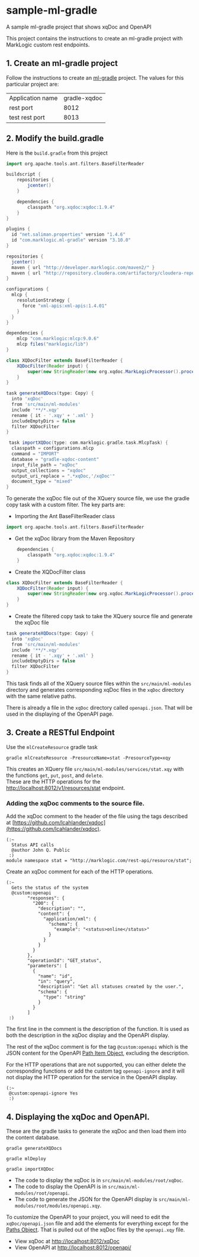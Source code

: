 # sample-ml-gradle

A sample ml-gradle project that shows xqDoc and OpenAPI

This project contains the instructions to create an ml-gradle project with MarkLogic custom rest endpoints.

## 1. Create an ml-gradle project

Follow the instructions to create an [ml-gradle](https://github.com/marklogic-community/ml-gradle) project.  The values
for this particular project are:


|  |  |
|--|--|
| Application name  | gradle-xqdoc  |
| rest port | 8012 |
| test rest port | 8013 |

## 2. Modify the build.gradle

Here is the `build.gradle` from this project

```gradle
import org.apache.tools.ant.filters.BaseFilterReader

buildscript {
    repositories {
        jcenter()
    }

    dependencies {
        classpath "org.xqdoc:xqdoc:1.9.4"
    }
}

plugins {
  id "net.saliman.properties" version "1.4.6"
  id "com.marklogic.ml-gradle" version "3.10.0"
}

repositories {
  jcenter()
  maven { url "http://developer.marklogic.com/maven2/" }
  maven { url "http://repository.cloudera.com/artifactory/cloudera-repos/" }
}

configurations {
  mlcp {
    resolutionStrategy {
      force "xml-apis:xml-apis:1.4.01"
    }
  }
}

dependencies {
    mlcp "com.marklogic:mlcp:9.0.6"
    mlcp files("marklogic/lib")
}

class XQDocFilter extends BaseFilterReader {
    XQDocFilter(Reader input) {
        super(new StringReader(new org.xqdoc.MarkLogicProcessor().process(input.text)))
    }
}

task generateXQDocs(type: Copy) {
  into 'xqDoc'
  from 'src/main/ml-modules'
  include '**/*.xqy'
  rename { it - '.xqy' + '.xml' } 
  includeEmptyDirs = false
  filter XQDocFilter
}

 task importXQDoc(type: com.marklogic.gradle.task.MlcpTask) {
  classpath = configurations.mlcp
  command = "IMPORT"
  database = "gradle-xqdoc-content"
  input_file_path = "xqDoc"
  output_collections = "xqdoc"
  output_uri_replace = ".*xqDoc,'/xqDoc'"
  document_type = "mixed"
}
```

To generate the xqDoc file out of the XQuery source file, we use the gradle copy task with a custom filter.  The key parts are:

- Importing the Ant BaseFilterReader class

```gradle
import org.apache.tools.ant.filters.BaseFilterReader
```

- Get the xqDoc library from the Maven Repository

```gradle
    dependencies {
        classpath "org.xqdoc:xqdoc:1.9.4"
    }
```

- Create the XQDocFilter class

```gradle
class XQDocFilter extends BaseFilterReader {
    XQDocFilter(Reader input) {
        super(new StringReader(new org.xqdoc.MarkLogicProcessor().process(input.text)))
    }
}
```

- Create the filtered copy task to take the XQuery source file and generate the xqDoc file

```gradle
task generateXQDocs(type: Copy) {
  into 'xqDoc'
  from 'src/main/ml-modules'
  include '**/*.xqy'
  rename { it - '.xqy' + '.xml' } 
  includeEmptyDirs = false
  filter XQDocFilter
}
```

This task finds all of the XQuery source files within the `src/main/ml-modules` 
directory and generates corresponding xqDoc files in the `xqDoc` directory with the same relative paths.

There is already a file in the `xqDoc` directory called `openapi.json`.  That will be used in the displaying of the OpenAPI page.

## 3. Create a RESTful Endpoint

Use the `mlCreateResource` gradle task

```
gradle mlCreateResource -PresourceName=stat -PresourceType=xqy
```

This creates an XQuery file `src/main/ml-modules/services/stat.xqy` with the functions `get`, `put`, `post`, and `delete`.  
These are the HTTP operations for the 
[http://localhost:8012/v1/resources/stat](http://localhost:8012/v1/resources/stat) endpoint.

### Adding the xqDoc comments to the source file.

Add the xqDoc comment to the header of the file using the tags described at 
[https://github.com/lcahlander/xqdoc](https://github.com/lcahlander/xqdoc).

```xquery
(:~
  Status API calls
  @author John Q. Public
 :)
module namespace stat = "http://marklogic.com/rest-api/resource/stat";
```
Create an xqDoc comment for each of the HTTP operations.

```xquery
(:~
  Gets the status of the system
  @custom:openapi
        "responses": {
          "200": {
            "description": "",
            "content": {
              "application/xml": {
                "schema": {
                  "example": "<status>online</status>"
                }
              }
            }
          }
        },
        "operationId": "GET_status",
        "parameters": [
          {
            "name": "id",
            "in": "query",
            "description": "Get all statuses created by the user.",
            "schema": {
              "type": "string"
            }
          }
        ]
 :)
```

The first line in the comment is the description of the function.  It is used as both the description in the xqDoc display and the OpenAPI display.

The rest of the xqDoc comment is for the tag `@custom:openapi` which is the JSON content for the OpenAPI 
[Path Item Object](https://github.com/OAI/OpenAPI-Specification/blob/master/versions/3.0.2.md#pathItemObject), excluding the description.

For the HTTP operations that are not supported, you can either delete the corresponding functions or add the custom tag `openapi-ignore` and it will 
not display the HTTP operation for the service in the OpenAPI display.

```xquery
(:~
 @custom:openapi-ignore Yes
 :)
```

## 4. Displaying the xqDoc and OpenAPI.

These are the gradle tasks to generate the xqDoc and then load them into the content database.

```gradle generateXQDocs```

```gradle mlDeploy```

```gradle importXQDoc```

- The code to display the xqDoc is in `src/main/ml-modules/root/xqDoc`.  
- The code to display the OpenAPI is in `src/main/ml-modules/root/openapi`.
- The code to generate the JSON for the OpenAPI display is `src/main/ml-modules/root/modules/openapi.xqy`.

To customize the OpenAPI to your project, you will need to edit the `xqDoc/openapi.json` file and add the elements for everything except for the 
[Paths Object](https://github.com/OAI/OpenAPI-Specification/blob/master/versions/3.0.2.md#pathsObject).  That is pulled out of the xqDoc files by the `openapi.xqy` file.

- View xqDoc at [http://localhost:8012/xqDoc](http://localhost:8012/xqDoc)
- View OpenAPI at [http://localhost:8012/openapi/](http://localhost:8012/openapi/)

